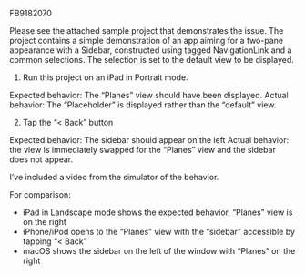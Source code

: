 FB9182070

Please see the attached sample project that demonstrates the issue. The project contains a simple demonstration of an app aiming for a two-pane appearance with a Sidebar, constructed using tagged NavigationLink and a common selections. The selection is set to the default view to be displayed.

1. Run this project on an iPad in Portrait mode.

Expected behavior: The “Planes” view should have been displayed.
Actual behavior: The “Placeholder” is displayed rather than the “default” view.

2. Tap the “< Back” button

Expected behavior: The sidebar should appear on the left
Actual behavior: the view is immediately swapped for the “Planes” view and the sidebar does not appear.

I’ve included a video from the simulator of the behavior.

For comparison:
- iPad in Landscape mode shows the expected behavior, “Planes” view is on the right
- iPhone/iPod opens to the “Planes” view with the “sidebar” accessible by tapping “< Back”
- macOS shows the sidebar on the left of the window with “Planes” on the right
